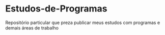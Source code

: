 # Estudos-de-Programas
Repositório particular que preza publicar meus estudos com programas e demais áreas de trabalho
